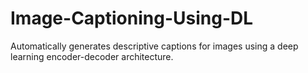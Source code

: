 # Image-Captioning-Using-DL
Automatically generates descriptive captions for images using a deep learning encoder-decoder architecture.
